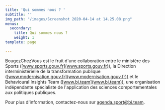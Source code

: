 ```yaml
---
title: 'Qui sommes nous ? '
subtitle: ''
img_path: "/images/Screenshot 2020-04-14 at 14.25.08.png"
menus:
  secondary:
    title: Qui sommes nous ?
    weight: 1
template: page

---
```

BougezChezVous est le fruit d'une collaboration entre le ministère des Sports ([www.sports.gouv.fr](www.sports.gouv.fr)), la Direction interministérielle de la transformation publique ([www.modernisation.gouv.fr](www.modernisation.gouv.fr)) et le Behavioural Insights Team ([www.bi.team](www.bi.team)), une organisation indépendante spécialiste de l'application des sciences comportementales aux politiques publiques.

Pour plus d'information, contactez-nous sur agenda.sport@bi.team.